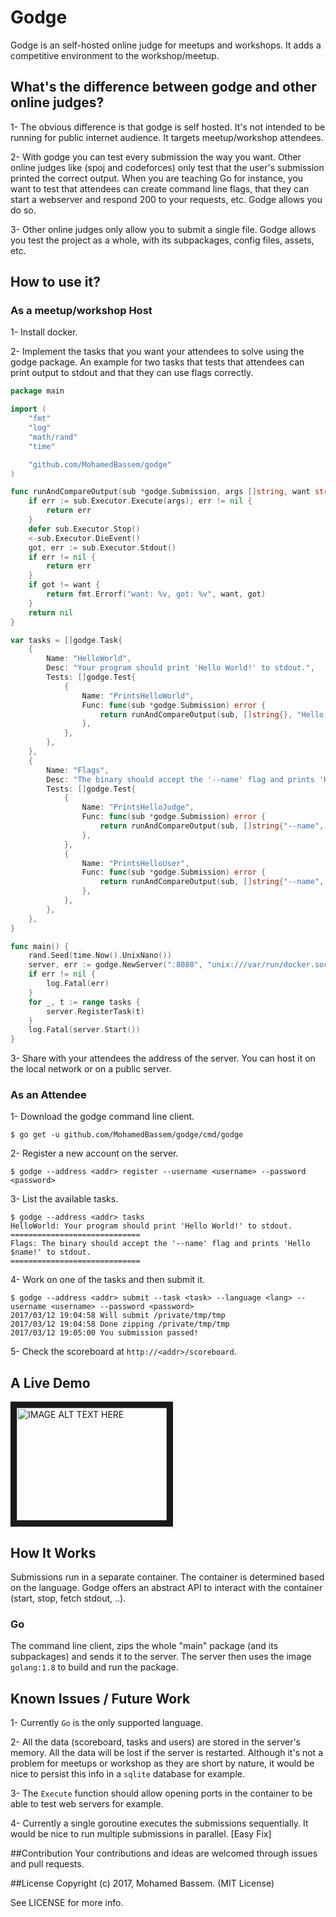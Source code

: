 # Godge

Godge is an self-hosted online judge for meetups and workshops. It adds a competitive environment to the workshop/meetup.

## What's the difference between godge and other online judges?

1- The obvious difference is that godge is self hosted. It's not intended to be running for public internet audience. It targets meetup/workshop attendees.

2- With godge you can test every submission the way you want. Other online judges like (spoj and codeforces) only test that the user's submission printed the correct output. When you are teaching Go for instance, you want to test that attendees can create command line flags, that they can start a webserver and respond 200 to your requests, etc. Godge allows you do so.

3- Other online judges only allow you to submit a single file. Godge allows you test the project as a whole, with its subpackages, config files, assets, etc.

## How to use it?

### As a meetup/workshop Host

1- Install docker.

2- Implement the tasks that you want your attendees to solve using the godge package. An example for two tasks that tests that attendees can print output to stdout and that they can use flags correctly.

```go
package main

import (
	"fmt"
	"log"
	"math/rand"
	"time"

	"github.com/MohamedBassem/godge"
)

func runAndCompareOutput(sub *godge.Submission, args []string, want string) error {
	if err := sub.Executor.Execute(args); err != nil {
		return err
	}
	defer sub.Executor.Stop()
	<-sub.Executor.DieEvent()
	got, err := sub.Executor.Stdout()
	if err != nil {
		return err
	}
	if got != want {
		return fmt.Errorf("want: %v, got: %v", want, got)
	}
	return nil
}

var tasks = []godge.Task{
	{
		Name: "HelloWorld",
		Desc: "Your program should print 'Hello World!' to stdout.",
		Tests: []godge.Test{
			{
				Name: "PrintsHelloWorld",
				Func: func(sub *godge.Submission) error {
					return runAndCompareOutput(sub, []string{}, "Hello World!")
				},
			},
		},
	},
	{
		Name: "Flags",
		Desc: "The binary should accept the '--name' flag and prints 'Hello $name!' to stdout.",
		Tests: []godge.Test{
			{
				Name: "PrintsHelloJudge",
				Func: func(sub *godge.Submission) error {
					return runAndCompareOutput(sub, []string{"--name", "Judge"}, "Hello Judge!")
				},
			},
			{
				Name: "PrintsHelloUser",
				Func: func(sub *godge.Submission) error {
					return runAndCompareOutput(sub, []string{"--name", sub.Username}, fmt.Sprintf("Hello %v!", sub.Username))
				},
			},
		},
	},
}

func main() {
	rand.Seed(time.Now().UnixNano())
	server, err := godge.NewServer(":8080", "unix:///var/run/docker.sock")
	if err != nil {
		log.Fatal(err)
	}
	for _, t := range tasks {
		server.RegisterTask(t)
	}
	log.Fatal(server.Start())
}
```

3- Share with your attendees the address of the server. You can host it on the local network or on a public server.

### As an Attendee

1- Download the godge command line client.

```
$ go get -u github.com/MohamedBassem/godge/cmd/godge
```

2- Register a new account on the server.

```
$ godge --address <addr> register --username <username> --password <password>
```

3- List the available tasks.

```
$ godge --address <addr> tasks
HelloWorld: Your program should print 'Hello World!' to stdout.
=============================
Flags: The binary should accept the '--name' flag and prints 'Hello $name!' to stdout.
=============================
```

4- Work on one of the tasks and then submit it.

```
$ godge --address <addr> submit --task <task> --language <lang> --username <username> --password <password>
2017/03/12 19:04:58 Will submit /private/tmp/tmp
2017/03/12 19:04:58 Done zipping /private/tmp/tmp
2017/03/12 19:05:00 You submission passed!
```

5- Check the scoreboard at `http://<addr>/scoreboard`.

## A Live Demo

<a href="http://www.youtube.com/watch?feature=player_embedded&v=S0OLOiujxJk" target="_blank"><img src="http://img.youtube.com/vi/S0OLOiujxJk/0.jpg" alt="IMAGE ALT TEXT HERE" width="240" height="180" border="10" /></a>

## How It Works

Submissions run in a separate container. The container is determined based on the language. Godge offers
an abstract API to interact with the container (start, stop, fetch stdout, ..).

### Go

The command line client, zips the whole "main" package (and its subpackages) and sends it to the server. The server
then uses the image `golang:1.8` to build and run the package.

## Known Issues / Future Work

1- Currently `Go` is the only supported language.

2- All the data (scoreboard, tasks and users) are stored in the server's memory. All the
data will be lost if the server is restarted. Although it's not a problem for meetups or
workshop as they are short by nature, it would be nice to persist this info in a `sqlite`
database for example.

3- The `Execute` function should allow opening ports in the container to be able to test
web servers for example.

4- Currently a single goroutine executes the submissions sequentially. It would be nice
to run multiple submissions in parallel. [Easy Fix]

##Contribution
Your contributions and ideas are welcomed through issues and pull requests.

##License
Copyright (c) 2017, Mohamed Bassem. (MIT License)

See LICENSE for more info.
